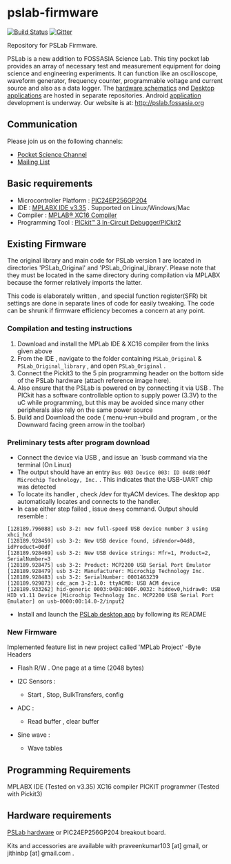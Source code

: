 # pslab-firmware

[![Build Status](https://travis-ci.org/fossasia/pslab-firmware.svg?branch=master)](https://travis-ci.org/fossasia/pslab-firmware)
[![Gitter](https://badges.gitter.im/fossasia/pslab.svg)](https://gitter.im/fossasia/pslab?utm_source=badge&utm_medium=badge&utm_campaign=pr-badge)

Repository for PSLab Firmware.

PSLab is a new addition to FOSSASIA Science Lab. This tiny pocket lab provides an array of necessary test and measurement equipment for doing science and engineering experiments. It can function like an oscilloscope, waveform generator, frequency counter, programmable voltage and current source and also as a data logger. The [hardware schematics](https://github.com/fossasia/pslab-hardware/) and [Desktop applications](https://github.com/fossasia/pslab-desktop-apps) are hosted in separate repositories. Android [application](https://github.com/fossasia/pslab-android) development is underway. Our website is at: http://pslab.fossasia.org

## Communication

Please join us on the following channels:
* [Pocket Science Channel](https://gitter.im/fossasia/pslab)
* [Mailing List](https://groups.google.com/forum/#!forum/pslab-fossasia)

## Basic requirements 

- Microcontroller Platform : [ PIC24EP256GP204 ](http://www.microchip.com/wwwproducts/en/PIC24EP256GP204)
- IDE : [MPLABX IDE v3.35](http://www.microchip.com/mplab/mplab-x-ide) . Supported on Linux/Windows/Mac
- Compiler : [MPLAB® XC16 Compiler](http://www.microchip.com/mplab/compilers)
- Programming Tool : [PICkit™ 3 In-Circuit Debugger/PICkit2](http://www.microchip.com/Developmenttools/ProductDetails.aspx?PartNO=PG164130)

## Existing Firmware

The original library and main code for PSLab version 1 are located in directories 'PSLab_Original' and 'PSLab_Original_library'.
Please note that they must be located in the same directory during compilation via MPLABX because the former relatively imports the latter.

This code is elaborately written , and special function register(SFR) bit settings are done in separate lines of code for easily tweaking. The code can be shrunk if firmware efficiency becomes a concern at any point. 

### Compilation and testing instructions

1. Download and install the MPLab IDE & XC16 compiler from the links given above
2. From the IDE , navigate to the folder containing `PSLab_Original` & `PSLab_Original_library` , and open `PSLab_Original` .
3. Connect the Pickit3 to the 5 pin programming header on the bottom side of the PSLab hardware (attach reference image here).
4. Also ensure that the PSLab is powered on by connecting it via USB . The PICkit has a software controllable option to supply power (3.3V) to the uC while programming, but this may be avoided since many other peripherals also rely on the same power source
5. Build and Download the code ( menu->run->build and program , or the Downward facing green arrow in the toolbar)

### Preliminary tests after program download

- Connect the device via USB , and issue an `lsusb command via the terminal (On Linux)
- The output should have an entry `Bus 003 Device 003: ID 04d8:00df Microchip Technology, Inc.` . This indicates that the USB-UART chip was detected 
- To locate its handler , check /dev for ttyACM devices. The desktop app automatically locates and connects to the handler.
- In case either step failed , issue `dmesg` command. Output should resemble :
```
[128189.796088] usb 3-2: new full-speed USB device number 3 using xhci_hcd
[128189.928459] usb 3-2: New USB device found, idVendor=04d8, idProduct=00df
[128189.928469] usb 3-2: New USB device strings: Mfr=1, Product=2, SerialNumber=3
[128189.928475] usb 3-2: Product: MCP2200 USB Serial Port Emulator
[128189.928479] usb 3-2: Manufacturer: Microchip Technology Inc.
[128189.928483] usb 3-2: SerialNumber: 0001463239
[128189.929873] cdc_acm 3-2:1.0: ttyACM0: USB ACM device
[128189.933262] hid-generic 0003:04D8:00DF.0032: hiddev0,hidraw0: USB HID v1.11 Device [Microchip Technology Inc. MCP2200 USB Serial Port Emulator] on usb-0000:00:14.0-2/input2
```
- Install and launch the [PSLab desktop app](https://github.com/fossasia/pslab-desktop-apps) by following its README


### New Firmware

Implemented feature list in new project called 'MPLab Project'
-Byte Headers 

+ Flash R/W . One page at a time (2048 bytes)
+ I2C Sensors :
  + Start , Stop, BulkTransfers, config

+ ADC :
  + Read buffer , clear buffer

+ Sine wave :
  + Wave tables 

## Programming Requirements

MPLABX IDE (Tested on v3.35)
XC16 compiler
PICKIT programmer (Tested with Pickit3)

## Hardware requirements

[PSLab hardware](https://github.com/fossasia/pslab-hardware) or PIC24EP256GP204 breakout board.

Kits and accessories are available with praveenkumar103 [at] gmail, or jithinbp [at] gmail.com . 

